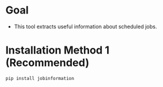# Goal
- This tool extracts useful information about scheduled jobs.

# Installation Method 1 (Recommended)
```
pip install jobinformation
```